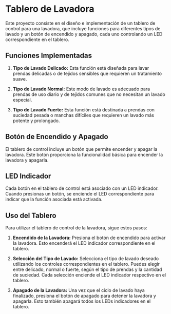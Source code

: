 # Tablero de Lavadora

Este proyecto consiste en el diseño e implementación de un tablero de control para una lavadora, que incluye funciones para diferentes tipos de lavado y un botón de encendido y apagado, cada uno controlando un LED correspondiente en el tablero.

## Funciones Implementadas

1. **Tipo de Lavado Delicado:** Esta función está diseñada para lavar prendas delicadas o de tejidos sensibles que requieren un tratamiento suave.

2. **Tipo de Lavado Normal:** Este modo de lavado es adecuado para prendas de uso diario y de tejidos comunes que no necesitan un lavado especial.

3. **Tipo de Lavado Fuerte:** Esta función está destinada a prendas con suciedad pesada o manchas difíciles que requieren un lavado más potente y prolongado.

## Botón de Encendido y Apagado

El tablero de control incluye un botón que permite encender y apagar la lavadora. Este botón proporciona la funcionalidad básica para encender la lavadora y apagarla.

## LED Indicador

Cada botón en el tablero de control está asociado con un LED indicador. Cuando presionas un botón, se enciende el LED correspondiente para indicar que la función asociada está activada.

## Uso del Tablero

Para utilizar el tablero de control de la lavadora, sigue estos pasos:

1. **Encendido de la Lavadora:** Presiona el botón de encendido para activar la lavadora. Esto encenderá el LED indicador correspondiente en el tablero.

2. **Selección del Tipo de Lavado:** Selecciona el tipo de lavado deseado utilizando los controles correspondientes en el tablero. Puedes elegir entre delicado, normal o fuerte, según el tipo de prendas y la cantidad de suciedad. Cada selección enciende el LED indicador respectivo en el tablero.


4. **Apagado de la Lavadora:** Una vez que el ciclo de lavado haya finalizado, presiona el botón de apagado para detener la lavadora y apagarla. Esto también apagará todos los LEDs indicadores en el tablero.

